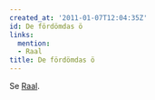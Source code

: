 ```yaml
---
created_at: '2011-01-07T12:04:35Z'
id: De fördömdas ö
links:
  mention:
  - Raal
title: De fördömdas ö
---
```


Se [Raal].

  [Raal]: Raal